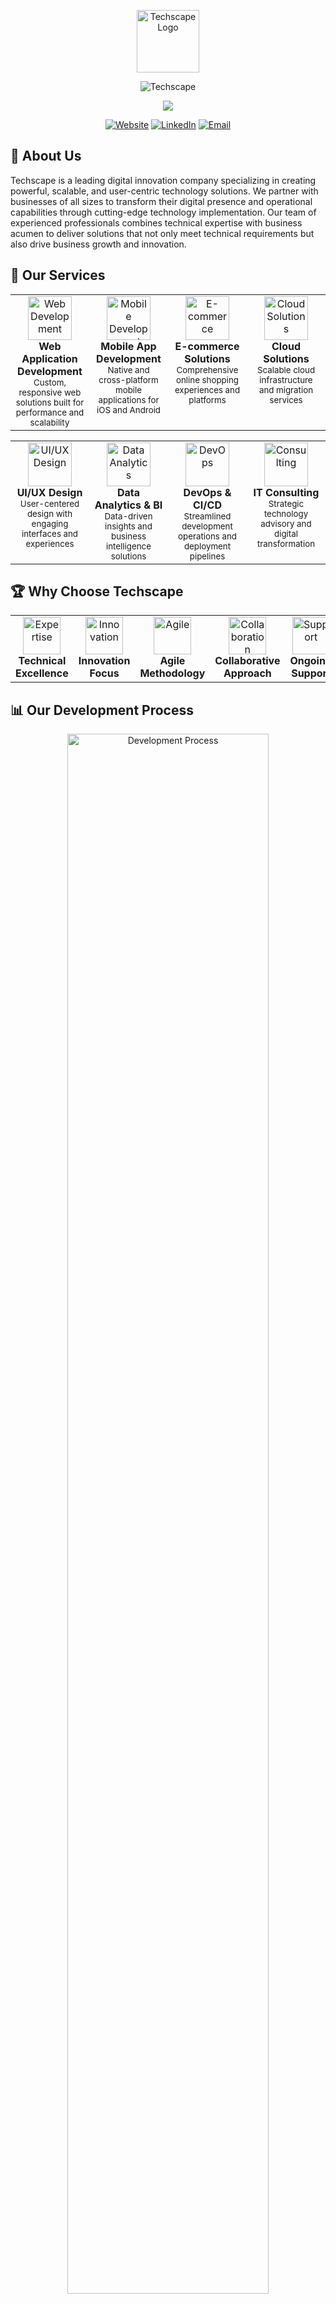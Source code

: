 <p align="center" >
  <img src="https://solutions.techscape.pk/wp-content/uploads/2024/10/TechScape-White-Logo-For-Website.png" height="100px" alt="Techscape Logo">
</p>

<p align="center">
  <img src="https://readme-typing-svg.demolab.com?font=Montserrat&duration=3000&pause=1000&color=0072CE&center=true&vCenter=true&width=435&lines=Stepping+Into+Digital+Future;Design+that+Inspires+and+Delivers;Tailored+Software+for+your+Business+Success;Your+Vision%2C+Our+Expertise" alt="Techscape" />
</p>
<div align="center">
  <img src="https://capsule-render.vercel.app/api?type=slice&color=0072CE&height=3&section=header" />
</div>
<p align="center">
  <a href="https://solutions.techscape.pk/"><img src="https://img.shields.io/badge/Website-0072CE?style=for-the-badge&logo=google-chrome&logoColor=white" alt="Website" /></a>
  <a href="https://linkedin.com/company/techscape"><img src="https://img.shields.io/badge/LinkedIn-0077B5?style=for-the-badge&logo=linkedin&logoColor=white" alt="LinkedIn" /></a>
  <a href="mailto:talk2techscape@gmail.com"><img src="https://img.shields.io/badge/Email-D14836?style=for-the-badge&logo=gmail&logoColor=white" alt="Email" /></a>
</p>

## 🚀 About Us

Techscape is a leading digital innovation company specializing in creating powerful, scalable, and user-centric technology solutions. We partner with businesses of all sizes to transform their digital presence and operational capabilities through cutting-edge technology implementation.
Our team of experienced professionals combines technical expertise with business acumen to deliver solutions that not only meet technical requirements but also drive business growth and innovation.

## 💼 Our Services

<div align="center">
  <table>
    <tr>
      <td align="center" valign="top" width="25%">
        <img height="70px" src="https://cdn-icons-png.flaticon.com/512/6352/6352331.png" alt="Web Development">
        <br />
        <strong>Web Application Development</strong>
        <br />
        <small>Custom, responsive web solutions built for performance and scalability</small>
      </td>
      <td align="center" valign="top" width="25%">
        <img height="70px" src="https://cdn-icons-png.flaticon.com/512/5738/5738031.png" alt="Mobile Development">
        <br />
        <strong>Mobile App Development</strong>
        <br />
        <small>Native and cross-platform mobile applications for iOS and Android</small>
      </td>
      <td align="center" valign="top" width="25%">
        <img height="70px" src="https://cdn-icons-png.flaticon.com/512/8539/8539259.png" alt="E-commerce">
        <br />
        <strong>E-commerce Solutions</strong>
        <br />
        <small>Comprehensive online shopping experiences and platforms</small>
      </td>
      <td align="center" valign="top" width="25%">
        <img height="70px" src="https://png.pngtree.com/png-vector/20220627/ourmid/pngtree-cloud-logo-vector-template-png-image_5498749.png" alt="Cloud Solutions">
        <br />
        <strong>Cloud Solutions</strong>
        <br />
        <small>Scalable cloud infrastructure and migration services</small>
      </td>
    </tr>
  </table>
</div>
<div align="center">
  <table>
    <tr>
      <td align="center" valign="top" width="25%">
        <img height="70px" src="https://qwirk.com/wp-content/uploads/2023/03/ux-ui-logo.svg" alt="UI/UX Design">
        <br />
        <strong>UI/UX Design</strong>
        <br />
        <small>User-centered design with engaging interfaces and experiences</small>
      </td>
      <td align="center" valign="top" width="25%">
        <img height="70px" src="https://cdn-icons-png.flaticon.com/512/2857/2857309.png" alt="Data Analytics">
        <br />
        <strong>Data Analytics & BI</strong>
        <br />
        <small>Data-driven insights and business intelligence solutions</small>
      </td>
      <td align="center" valign="top" width="25%">
        <img height="70px" src="https://cdn.worldvectorlogo.com/logos/devops-2.svg" alt="DevOps">
        <br />
        <strong>DevOps & CI/CD</strong>
        <br />
        <small>Streamlined development operations and deployment pipelines</small>
      </td>
      <td align="center" valign="top" width="25%">
        <img height="70px" src="https://img.pikbest.com/png-images/20241024/logo-icons-for-business-marketing-and-sales-consulting-services-logo-design_10999701.png!sw800" alt="Consulting">
        <br />
        <strong>IT Consulting</strong>
        <br />
        <small>Strategic technology advisory and digital transformation</small>
      </td>
    </tr>
  </table>
</div>


## 🏆 Why Choose Techscape

<div align="center">
  <table>
    <tr>
      <td align="center" width="20%">
        <img height="60px" src="https://cdn-icons-png.flaticon.com/512/12084/12084636.png" alt="Expertise">
        <br />
        <strong>Technical Excellence</strong>
      </td>
      <td align="center" width="20%">
        <img height="60px" src="https://cdn-icons-png.flaticon.com/512/10108/10108295.png" alt="Innovation">
        <br />
        <strong>Innovation Focus</strong>
      </td>
      <td align="center" width="20%">
        <img height="60px" src="https://png.pngtree.com/png-vector/20221030/ourmid/pngtree-agile-vector-png-image_6403840.png" alt="Agile">
        <br />
        <strong>Agile Methodology</strong>
      </td>
      <td align="center" width="20%">
        <img height="60px" src="https://png.pngtree.com/png-vector/20220811/ourmid/pngtree-businessman-hand-shaking-for-the-collaboration-png-image_6104218.png" alt="Collaboration">
        <br />
        <strong>Collaborative Approach</strong>
      </td>
      <td align="center" width="20%">
        <img height="60px" src="https://cdn-icons-png.freepik.com/256/17474/17474534.png?semt=ais_hybrid" alt="Support">
        <br />
        <strong>Ongoing Support</strong>
      </td>
    </tr>
  </table>
</div>


## 📊 Our Development Process

<div align="center">
  <img src="https://acqnotes.com/wp-content/uploads/2014/09/Software-Development-Process-Steps.png" alt="Development Process" width="80%">
</div>


## 🌐 Industries We Serve

<div align="center">
  <table>
    <tr>
      <td align="center"><strong>🏦 Finance</strong></td>
      <td align="center"><strong>🏥 Healthcare</strong></td>
      <td align="center"><strong>🛒 Retail</strong></td>
      <td align="center"><strong>🏭 Manufacturing</strong></td>
    </tr>
    <tr>
      <td align="center"><strong>🎓 Education</strong></td>
      <td align="center"><strong>🏨 Hospitality</strong></td>
      <td align="center"><strong>🚚 Logistics</strong></td>
      <td align="center"><strong>🏢 Real Estate</strong></td>
    </tr>
  </table>
</div>


## 👥 Our Team

Our diverse team of technology experts includes:

🔹 Software Engineers
🔹 UX/UI Designers
🔹 Mobile Developers
🔹 DevOps Engineers
🔹 Data Scientists
🔹 QA Specialists
🔹 Project Managers
🔹 Business Analysts

## 📞 Get in Touch

Let's discuss how Techscape can help transform your business through technology.
<p align="center">
  <a href="https://solutions.techscape.pk/"><img src="https://img.shields.io/badge/Contact_Us-0072CE?style=for-the-badge&logo=Mailchimp&logoColor=white" alt="Contact Us" /></a>
  <a href="tel:+923445239668"><img src="https://img.shields.io/badge/Call_Us-0072CE?style=for-the-badge&logo=phone&logoColor=white" alt="Call Us" /></a>
</p>
<div align="center">
  <img src="https://capsule-render.vercel.app/api?type=waving&color=0072CE&height=100&section=footer"/>
</div>
<p align="center">
  &copy; 2025 Techscape. All rights reserved.
</p>
